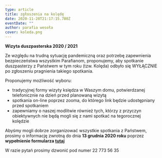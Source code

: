 ```yaml
---
type: article
title: zgłoszenia na kolędę
date: 2020-11-28T21:17:15.780Z
eventDate: ""
author: parafia wesoła
cover: koleda.png
---
```

<!--StartFragment-->

**Wizyta duszpasterska 2020 / 2021**

Ze względu na trudną sytuację pandemiczną oraz potrzebę zapewnienia bezpieczeństwa wszystkim Parafianom, proponujemy, aby spotkanie duszpasterzy z Państwem w tym roku (tzw. Kolęda) odbyło się WYŁĄCZNIE po zgłoszeniu pragnienia takiego spotkania.

Proponujemy możliwość wyboru:

* tradycyjnej formy wizyty księdza w Waszym domu, potwierdzanej telefonicznie na dzień przed planowaną wizytą
* spotkania on-line poprzez zooma, do którego link będzie udostępniany przed spotkaniem
* zapewniamy o naszej modlitwie również tych, którzy z przyczyn obiektywnych nie będą mogli się z nami spotkać na tegorocznej kolędzie

Abyśmy mogli dobrze zorganizować wszystkie spotkania z Państwem, prosimy o informację zwrotną do dnia **13 grudnia 2020 roku** poprzez **wypełnienie formularza [tutaj](https://forms.gle/tuGaDdFdN7Vhjmqf7)**

W razie pytań prosimy dzwonić pod numer 22 773 56 35

<!--EndFragment-->